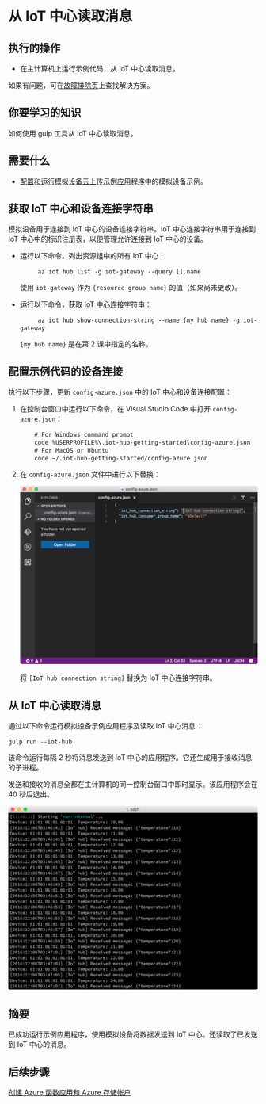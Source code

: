 <properties
    pageTitle="从 Azure IoT 中心读取消息 | Azure"
    description="在主计算机上运行示例代码，从 IoT 中心读取消息。"
    services="iot-hub"
    documentationcenter=""
    author="shizn"
    manager="timtl"
    tags=""
    keywords="云中的数据, 云数据收集, iot 云服务, iot 数据" />
<tags
    ms.assetid="5a6ec9c1-d83c-41c1-beaf-7c0d3395d77f"
    ms.service="iot-hub"
    ms.devlang="c"
    ms.topic="article"
    ms.tgt_pltfrm="na"
    ms.workload="na"
    ms.date="10/28/2016"
    wacn.date="01/23/2017"
    ms.author="xshi" />  


# 从 IoT 中心读取消息

## 执行的操作

- 在主计算机上运行示例代码，从 IoT 中心读取消息。

如果有问题，可在[故障排除页](/documentation/articles/iot-hub-gateway-kit-c-sim-troubleshooting/)上查找解决方案。

## 你要学习的知识

如何使用 gulp 工具从 IoT 中心读取消息。

## 需要什么

- [配置和运行模拟设备云上传示例应用程序](/documentation/articles/iot-hub-gateway-kit-c-sim-lesson3-configure-simulated-device-app/)中的模拟设备示例。

## 获取 IoT 中心和设备连接字符串

模拟设备用于连接到 IoT 中心的设备连接字符串。IoT 中心连接字符串用于连接到 IoT 中心中的标识注册表，以便管理允许连接到 IoT 中心的设备。

- 运行以下命令，列出资源组中的所有 IoT 中心：

   
		   az iot hub list -g iot-gateway --query [].name
   

    使用 `iot-gateway` 作为 `{resource group name}` 的值（如果尚未更改）。
    
- 运行以下命令，获取 IoT 中心连接字符串：

   
		   az iot hub show-connection-string --name {my hub name} -g iot-gateway
   

    `{my hub name}` 是在第 2 课中指定的名称。

## 配置示例代码的设备连接

执行以下步骤，更新 `config-azure.json` 中的 IoT 中心和设备连接配置：

1. 在控制台窗口中运行以下命令，在 Visual Studio Code 中打开 `config-azure.json`：

   
		   # For Windows command prompt
		   code %USERPROFILE%\.iot-hub-getting-started\config-azure.json
		   # For MacOS or Ubuntu
		   code ~/.iot-hub-getting-started/config-azure.json
   

2. 在 `config-azure.json` 文件中进行以下替换：

    ![配置 azure 的屏幕截图](./media/iot-hub-gateway-kit-lessons/lesson3/config_azure.png)  


    将 `[IoT hub connection string]` 替换为 IoT 中心连接字符串。

## 从 IoT 中心读取消息

通过以下命令运行模拟设备示例应用程序及读取 IoT 中心消息：


	gulp run --iot-hub


该命令运行每隔 2 秒将消息发送到 IoT 中心的应用程序。它还生成用于接收消息的子进程。

发送和接收的消息全都在主计算机的同一控制台窗口中即时显示。该应用程序会在 40 秒后退出。

![包含已发送和已接收消息的模拟示例应用程序](./media/iot-hub-gateway-kit-lessons/lesson3/gulp_run_read_hub_simudev.png)  


## 摘要

已成功运行示例应用程序，使用模拟设备将数据发送到 IoT 中心。还读取了已发送到 IoT 中心的消息。

## 后续步骤
[创建 Azure 函数应用和 Azure 存储帐户](/documentation/articles/iot-hub-gateway-kit-c-sim-lesson4-deploy-resource-manager-template/)

<!---HONumber=Mooncake_0116_2017-->